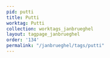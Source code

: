 ```yaml
---
pid: putti
title: Putti
worktag: Putti
collection: worktags_janbrueghel
layout: tagpage_janbrueghel
order: '134'
permalink: "/janbrueghel/tags/putti"
---
```

